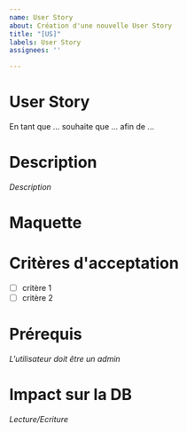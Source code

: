 ```yaml
---
name: User Story
about: Création d'une nouvelle User Story
title: "[US]"
labels: User Story
assignees: ''

---
```


# User Story
En tant que ...  souhaite que ... afin de ...

# Description
*Description*

# Maquette

# Critères d'acceptation
- [ ] critère 1
- [ ] critère 2

# Prérequis
*L'utilisateur doit être un admin*

# Impact sur la DB
*Lecture/Ecriture*
